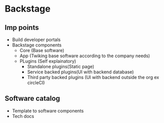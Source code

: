 # Backstage

## Imp points
- Build developer portals
- Backstage components
    - Core (Base software)
    - App (Twiking base software according to the company needs)
    - PLugins (Self explainatory)
        - Standalone plugins(Static page)
        - Service backed plugins(UI with backend database)
        - Third party backed plugins (UI with backend outside the org ex circleCI)

## Software catalog
- Template to software components
- Tech docs
